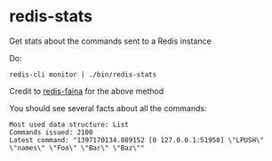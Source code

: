 # redis-stats

Get stats about the commands sent to a Redis instance

Do:

	redis-cli monitor | ./bin/redis-stats
    
Credit to [redis-faina](https://github.com/Instagram/redis-faina) for the above method

You should see several facts about all the commands:

	Most used data structure: List
    Commands issued: 2100
    Latest command: "1397170134.089152 [0 127.0.0.1:51958] \"LPUSH\" \"names\" \"Foo\" \"Bar\" \"Baz\""
    